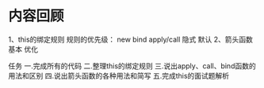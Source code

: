  # 内容回顾
 1、this的绑定规则
    规则的优先级：
    new
    bind
    apply/call
    隐式
    默认
 2、箭头函数
    基本
    优化

任务
一.完成所有的代码
二.整理this的绑定规则
三.说出apply、call、bind函数的用法和区别
四.说出箭头函数的各种用法和简写
五.完成this的面试题解析
    